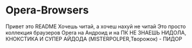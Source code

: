 # Opera-Browsers
Привет это README
Хочешь читай, а хочеш нахуй не читай
Это просто коллекция браузеров Opera на Андроид и на ПК
НЕ ЗНАЕШЬ НИДОЛА, КНОКСТИКА И СУПЕР АЙДОДА (MISTERPOLPER,Творожок) - ПИДОР

